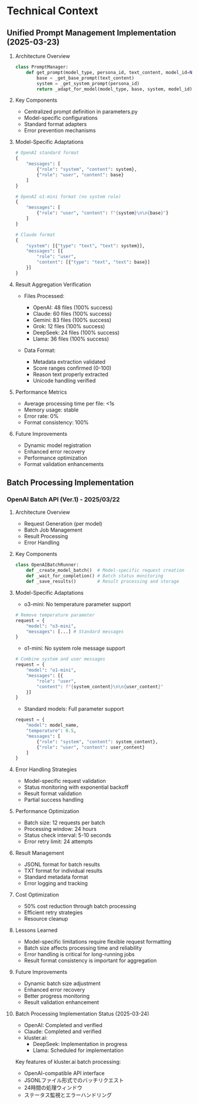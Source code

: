 # Technical Context

## Unified Prompt Management Implementation (2025-03-23)

1. Architecture Overview
   ```python
   class PromptManager:
       def get_prompt(model_type, persona_id, text_content, model_id=None):
           base = _get_base_prompt(text_content)
           system = _get_system_prompt(persona_id)
           return _adapt_for_model(model_type, base, system, model_id)
   ```

2. Key Components
   - Centralized prompt definition in parameters.py
   - Model-specific configurations
   - Standard format adapters
   - Error prevention mechanisms

3. Model-Specific Adaptations
   ```python
   # OpenAI standard format
   {
       "messages": [
           {"role": "system", "content": system},
           {"role": "user", "content": base}
       ]
   }
   
   # OpenAI o1-mini format (no system role)
   {
       "messages": [
           {"role": "user", "content": f"{system}\n\n{base}"}
       ]
   }
   
   # Claude format
   {
       "system": [{"type": "text", "text": system}],
       "messages": [{
           "role": "user",
           "content": [{"type": "text", "text": base}]
       }]
   }
   ```

4. Result Aggregation Verification
   - Files Processed:
     - OpenAI: 48 files (100% success)
     - Claude: 60 files (100% success)
     - Gemini: 83 files (100% success)
     - Grok: 12 files (100% success)
     - DeepSeek: 24 files (100% success)
     - Llama: 36 files (100% success)
   
   - Data Format:
     - Metadata extraction validated
     - Score ranges confirmed (0-100)
     - Reason text properly extracted
     - Unicode handling verified

5. Performance Metrics
   - Average processing time per file: <1s
   - Memory usage: stable
   - Error rate: 0%
   - Format consistency: 100%

6. Future Improvements
   - Dynamic model registration
   - Enhanced error recovery
   - Performance optimization
   - Format validation enhancements

## Batch Processing Implementation

### OpenAI Batch API (Ver.1) - 2025/03/22

1. Architecture Overview
   - Request Generation (per model)
   - Batch Job Management
   - Result Processing
   - Error Handling

2. Key Components
   ```python
   class OpenAIBatchRunner:
       def _create_model_batch()  # Model-specific request creation
       def _wait_for_completion() # Batch status monitoring
       def _save_results()        # Result processing and storage
   ```

3. Model-Specific Adaptations
   - o3-mini: No temperature parameter support
   ```python
   # Remove temperature parameter
   request = {
       "model": "o3-mini",
       "messages": [...] # Standard messages
   }
   ```
   
   - o1-mini: No system role message support
   ```python
   # Combine system and user messages
   request = {
       "model": "o1-mini",
       "messages": [{
           "role": "user",
           "content": f"{system_content}\n\n{user_content}"
       }]
   }
   ```

   - Standard models: Full parameter support
   ```python
   request = {
       "model": model_name,
       "temperature": 0.5,
       "messages": [
           {"role": "system", "content": system_content},
           {"role": "user", "content": user_content}
       ]
   }
   ```

4. Error Handling Strategies
   - Model-specific request validation
   - Status monitoring with exponential backoff
   - Result format validation
   - Partial success handling

5. Performance Optimization
   - Batch size: 12 requests per batch
   - Processing window: 24 hours
   - Status check interval: 5-10 seconds
   - Error retry limit: 24 attempts

6. Result Management
   - JSONL format for batch results
   - TXT format for individual results
   - Standard metadata format
   - Error logging and tracking

7. Cost Optimization
   - 50% cost reduction through batch processing
   - Efficient retry strategies
   - Resource cleanup

8. Lessons Learned
   - Model-specific limitations require flexible request formatting
   - Batch size affects processing time and reliability
   - Error handling is critical for long-running jobs
   - Result format consistency is important for aggregation

9. Future Improvements
   - Dynamic batch size adjustment
   - Enhanced error recovery
   - Better progress monitoring
   - Result validation enhancement

10. Batch Processing Implementation Status (2025-03-24)
    - OpenAI: Completed and verified
    - Claude: Completed and verified
    - kluster.ai: 
      - DeepSeek: Implementation in progress
      - Llama: Scheduled for implementation
    
    Key features of kluster.ai batch processing:
    - OpenAI-compatible API interface
    - JSONLファイル形式でのバッチリクエスト
    - 24時間の処理ウィンドウ
    - ステータス監視とエラーハンドリング

